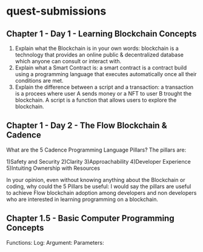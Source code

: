 # quest-submissions

## Chapter 1 - Day 1 - Learning Blockchain Concepts

1) Explain what the Blockchain is in your own words: blockchain is a technology that provides an online public & decentralized database which anyone can consult or interact with.    
2) Explain what a Smart Contract is: a smart contract is a contract build using a programming language that executes automatically once all their conditions are met.    
3) Explain the difference between a script and a transaction: a transaction is a procees where user A sends money or a NFT to user B trought the blockchain. A script is a function that allows users to explore the blockchain. 

## Chapter 1 - Day 2 - The Flow Blockchain & Cadence

What are the 5 Cadence Programming Language Pillars? The pillars are: 

1)Safety and Security
2)Clarity
3)Approachability
4)Developer Experience
5)Intuiting Ownership with Resources

In your opinion, even without knowing anything about the Blockchain or coding, why could the 5 Pillars be useful: I would say the pillars are useful to achieve Flow blockchain adoption among developers and non developers who are interested in learning programming on a blockchain.

## Chapter 1.5 - Basic Computer Programming Concepts

Functions: 
Log:
Argument:
Parameters:

